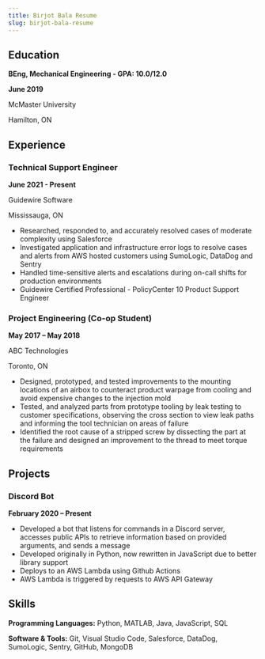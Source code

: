 ```yaml
---
title: Birjot Bala Resume
slug: birjot-bala-resume
---
```


## Education 
**BEng, Mechanical Engineering - GPA: 10.0/12.0**

**June 2019**

McMaster University

Hamilton, ON

## Experience

### Technical Support Engineer

**June 2021 - Present**

Guidewire Software

Mississauga, ON
- Researched, responded to, and accurately resolved cases of moderate complexity using Salesforce
- Investigated application and infrastructure error logs to resolve cases and alerts from AWS hosted customers using SumoLogic, DataDog and Sentry
- Handled time-sensitive alerts and escalations during on-call shifts for production environments
- Guidewire Certified Professional - PolicyCenter 10 Product Support Engineer

### Project Engineering (Co-op Student)

**May 2017 – May 2018**

ABC Technologies

Toronto, ON
- Designed, prototyped, and tested improvements to the mounting locations of an airbox to counteract product warpage from cooling and avoid expensive changes to the injection mold
- Tested, and analyzed parts from prototype tooling by leak testing to customer specifications, observing the cross section to view leak paths and informing the tool technician on areas of failure
- Identified the root cause of a stripped screw by dissecting the part at the failure and designed an improvement to the thread to meet torque requirements

## Projects

### Discord Bot

**February 2020 – Present**
- Developed a bot that listens for commands in a Discord server, accesses public APIs to retrieve information based on provided arguments, and sends a message
- Developed originally in Python, now rewritten in JavaScript due to better library support
- Deploys to an AWS Lambda using Github Actions
- AWS Lambda is triggered by requests to AWS API Gateway

## Skills
**Programming Languages:** Python, MATLAB, Java, JavaScript, SQL

**Software & Tools:** Git, Visual Studio Code, Salesforce, DataDog, SumoLogic, Sentry, GitHub, MongoDB
